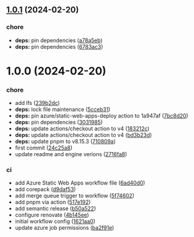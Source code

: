 ## [1.0.1](https://github.com/Vespion/portfolio/compare/v1.0.0...v1.0.1) (2024-02-20)


### chore

* **deps:** pin dependencies ([a78a5eb](https://github.com/Vespion/portfolio/commit/a78a5ebe8d120623d558440ec9cc6fd1babde389))
* **deps:** pin dependencies ([6783ac3](https://github.com/Vespion/portfolio/commit/6783ac3d740bb3bff467ec48aed82c35940eeb3f))

# 1.0.0 (2024-02-20)


### chore

* add lfs ([239b2dc](https://github.com/Vespion/portfolio/commit/239b2dc6b2c0674cb0237d2e514b2d17404a52ab))
* **deps:** lock file maintenance ([5cceb31](https://github.com/Vespion/portfolio/commit/5cceb312f1ad997ede3ef7fe46736b50784cea80))
* **deps:** pin azure/static-web-apps-deploy action to 1a947af ([7bc8d20](https://github.com/Vespion/portfolio/commit/7bc8d20deb042c1dda5f6af18afb901c58446dc5))
* **deps:** pin dependencies ([3031985](https://github.com/Vespion/portfolio/commit/3031985b55f4dbcbddf4696bf4e6ed2285686572))
* **deps:** update actions/checkout action to v4 ([183212c](https://github.com/Vespion/portfolio/commit/183212c1c73fe7820504fa586472b23ef2e14a91))
* **deps:** update actions/checkout action to v4 ([bd3b23d](https://github.com/Vespion/portfolio/commit/bd3b23d401891d2a1474879bbba0883ec6557185))
* **deps:** update pnpm to v8.15.3 ([710809a](https://github.com/Vespion/portfolio/commit/710809a3371fd2ce3bb354546eff2b4ad0ca3f49))
* first commit ([24c25a8](https://github.com/Vespion/portfolio/commit/24c25a873275c7aee33eab4812c8ac015391d35c))
* update readme and engine verions ([2716fa8](https://github.com/Vespion/portfolio/commit/2716fa89f2ed862e5a6cd3bc804c4a84e7e51c48))


### ci

* add Azure Static Web Apps workflow file ([6ad40d0](https://github.com/Vespion/portfolio/commit/6ad40d0f43cd30a28370a70aae66a6ccac6e5584))
* add corepack ([d9daf53](https://github.com/Vespion/portfolio/commit/d9daf534d08f7c8a3a16a2963c15e628677d8d9d))
* add merge queue trigger to workflow ([5f74602](https://github.com/Vespion/portfolio/commit/5f74602167f42b161e2f83c025ba22fbdf853011))
* add pnpm via action ([517e192](https://github.com/Vespion/portfolio/commit/517e19299df8c4a2d7d17ccc8e71271ce43a2a51))
* add semantic release ([b50a522](https://github.com/Vespion/portfolio/commit/b50a5228b859192c7054febcc1352c7e090fc4a7))
* configure renovate ([4b145ee](https://github.com/Vespion/portfolio/commit/4b145ee91cb3a79714034100679f5df9254ab510))
* initial workflow config ([1621aa0](https://github.com/Vespion/portfolio/commit/1621aa0f63c72abc3f916531f5ed525f6aa8ec11))
* update azure job permissions ([ba2f91e](https://github.com/Vespion/portfolio/commit/ba2f91e6795da3f28922095bb34947d8c20a9d90))
